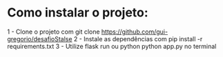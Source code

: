 # Como instalar o projeto:
1 - Clone o projeto com git clone https://github.com/gui-gregorio/desafioStalse
2 - Instale as dependências com pip install -r requirements.txt
3 - Utilize flask run ou python python app.py no terminal